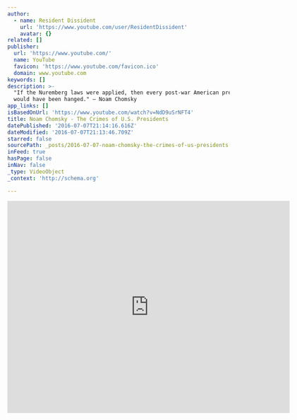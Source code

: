 ```yaml
---
author:
  - name: Resident Dissident
    url: 'https://www.youtube.com/user/ResidentDissident'
    avatar: {}
related: []
publisher:
  url: 'https://www.youtube.com/'
  name: YouTube
  favicon: 'https://www.youtube.com/favicon.ico'
  domain: www.youtube.com
keywords: []
description: >-
  "If the Nuremberg laws were applied, then every post-war American president
  would have been hanged." ― Noam Chomsky
app_links: []
isBasedOnUrl: 'https://www.youtube.com/watch?v=NdD9uSrNFT4'
title: Noam Chomsky - The Crimes of U.S. Presidents
datePublished: '2016-07-07T21:14:16.616Z'
dateModified: '2016-07-07T21:13:46.709Z'
starred: false
sourcePath: _posts/2016-07-07-noam-chomsky-the-crimes-of-us-presidents.md
inFeed: true
hasPage: false
inNav: false
_type: VideoObject
_context: 'http://schema.org'

---
```

<iframe src="https://cdn.embedly.com/widgets/media.html?src=https%3A%2F%2Fwww.youtube.com%2Fembed%2FNdD9uSrNFT4%3Ffeature%3Doembed&amp;url=http%3A%2F%2Fwww.youtube.com%2Fwatch%3Fv%3DNdD9uSrNFT4&amp;image=https%3A%2F%2Fi.ytimg.com%2Fvi%2FNdD9uSrNFT4%2Fhqdefault.jpg&amp;key=b7d04c9b404c499eba89ee7072e1c4f7&amp;type=text%2Fhtml&amp;schema=youtube" width="640" height="480" scrolling="no" frameborder="0" allowfullscreen="" style=""></iframe>